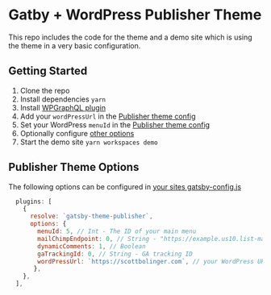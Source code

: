 # Gatby + WordPress Publisher Theme

This repo includes the code for the theme and a demo site which is using the theme in a very basic configuration.

## Getting Started

1.  Clone the repo
2.  Install dependencies `yarn`
3.  Install [WPGraphQL plugin](https://github.com/wp-graphql/wp-graphql)
4.  Add your `wordPressUrl` in the [Publisher theme config](https://github.com/windsorstatic/gatsby-theme-publisher/blob/master/demo/gatsby-config.js#L18)
5.  Set your WordPress `menuId` in the [Publisher theme config](https://github.com/windsorstatic/gatsby-theme-publisher/blob/master/demo/gatsby-config.js#L14)
6.  Optionally configure [other options](https://github.com/windsorstatic/gatsby-theme-publisher#publisher-theme-options)
7.  Start the demo site `yarn workspaces demo`

## Publisher Theme Options

The following options can be configured in [your sites gatsby-config.js](https://github.com/windsorstatic/gatsby-theme-publisher/blob/master/demo/gatsby-config.js#L12)

```javascript
  plugins: [
    {
      resolve: `gatsby-theme-publisher`,
      options: {
        menuId: 5, // Int - The ID of your main menu
        mailChimpEndpoint: 0, // String - "https://example.us10.list-manage.com/subscribe/post?u=b9ef2fdd3edofhec04ba9b930&id=3l948gkt1d"
        dynamicComments: 1, // Boolean
        gaTrackingId: 0, // String - GA tracking ID
        wordPressUrl: `https://scottbolinger.com`, // your WordPress URL
       },
    },
  ],
```
